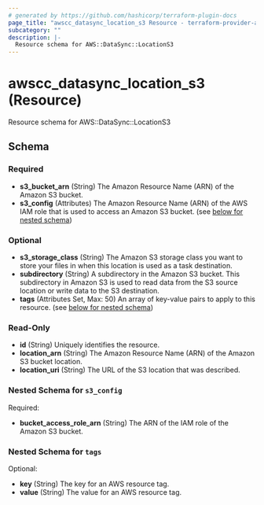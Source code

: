 ```yaml
---
# generated by https://github.com/hashicorp/terraform-plugin-docs
page_title: "awscc_datasync_location_s3 Resource - terraform-provider-awscc"
subcategory: ""
description: |-
  Resource schema for AWS::DataSync::LocationS3
---
```


# awscc_datasync_location_s3 (Resource)

Resource schema for AWS::DataSync::LocationS3



<!-- schema generated by tfplugindocs -->
## Schema

### Required

- **s3_bucket_arn** (String) The Amazon Resource Name (ARN) of the Amazon S3 bucket.
- **s3_config** (Attributes) The Amazon Resource Name (ARN) of the AWS IAM role that is used to access an Amazon S3 bucket. (see [below for nested schema](#nestedatt--s3_config))

### Optional

- **s3_storage_class** (String) The Amazon S3 storage class you want to store your files in when this location is used as a task destination.
- **subdirectory** (String) A subdirectory in the Amazon S3 bucket. This subdirectory in Amazon S3 is used to read data from the S3 source location or write data to the S3 destination.
- **tags** (Attributes Set, Max: 50) An array of key-value pairs to apply to this resource. (see [below for nested schema](#nestedatt--tags))

### Read-Only

- **id** (String) Uniquely identifies the resource.
- **location_arn** (String) The Amazon Resource Name (ARN) of the Amazon S3 bucket location.
- **location_uri** (String) The URL of the S3 location that was described.

<a id="nestedatt--s3_config"></a>
### Nested Schema for `s3_config`

Required:

- **bucket_access_role_arn** (String) The ARN of the IAM role of the Amazon S3 bucket.


<a id="nestedatt--tags"></a>
### Nested Schema for `tags`

Optional:

- **key** (String) The key for an AWS resource tag.
- **value** (String) The value for an AWS resource tag.


